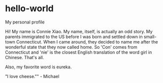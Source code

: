 # hello-world
My personal profile


Hi! My name is Connie Xiao.
My name, itself, is actually an odd story.
My parents immigrated to the US before I was born and settled down in small-town Connecticut. 
When I came around, they decided to name me after the wonderful state that they now called home.
So 'Con' comes from Connecticut and 'nie' is the closest English translation of the word girl in Chinese.
That's all. 


Also, my favorite word is eureka.

"I love cheese."" - Michael

<!---To open repositories in sublime-->
<!---Clone the repository, click open in finder, open in sublime-->

